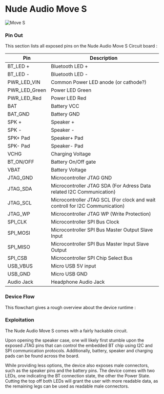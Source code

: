 # Nude Audio Move S
![Move S](https://rawgit.com/UniQHW/Fritzing-Parts/master/NudeAudio/MoveS/MoveS_Breadboard.svg)

### Pin Out

This section lists all exposed pins on the Nude Audio Move S Circuit board :

|Pin|Description|
|---|-----------|
|BT_LED +|Bluetooth LED +|
|BT_LED -|Bluetooth LED -|
|PWR_LED_VIN|Common Power LED anode (or cathode?)|
|PWR_LED_Green|Power LED Green|
|PWR_LED_Red|Power LED Red|
|BAT|Battery VCC|
|BAT_GND|Battery GND|
|SPK +|Speaker +|
|SPK -|Speaker -|
|SPK+ Pad|Speaker+ Pad|
|SPK- Pad|Speaker- Pad|
|VCHG|Charging Voltage|
|BT_ON/OFF|Battery On/Off gate|
|VBAT|Battery Voltage|
|JTAG_GND|Microcontroller JTAG GND|
|JTAG_SDA|Microcontroller JTAG SDA (For Adress Data related I2C Communication)|
|JTAG_SCL|Microcontroller JTAG SCL (For clock and wait controll for I2C Communication)|
|JTAG_WP|Microcontroller JTAG WP (Write Protection)|
|SPI_CLK|Microcontroller SPI Bus Clock|
|SPI_MOSI|Microcontroller SPI Bus Master Output Slave Input|
|SPI_MISO|Microcontroller SPI Bus Master Input Slave Output|
|SPI_CSB|Microcontroller SPI Chip Select Bus|
|USB_VBUS|Micro USB 5V input|
|USB_GND|Micro USB GND|
|Audio Jack|Headphone Audio Jack|

### Device Flow
This flowchart gives a rough overview about the device runtime : 

### Exploitation
The Nude Audio Move S comes with a fairly hackable circuit. 

Upon opening the speaker case, one will likely first stumble upon the exposed JTAG pins that can control the embedded BT chip using I2C and SPI communication protocols. Additionally, battery, speaker and charging pads can be found across the board. 

While providing less options, the device also exposes male connectors, such as the speaker pins and the battery pins. The device comes with two LEDs, one indicating the BT connection state, the other the Power State. Cutting the top off both LEDs will grant the user with more readable data, as the remaining legs can be used as readable male connectors.
